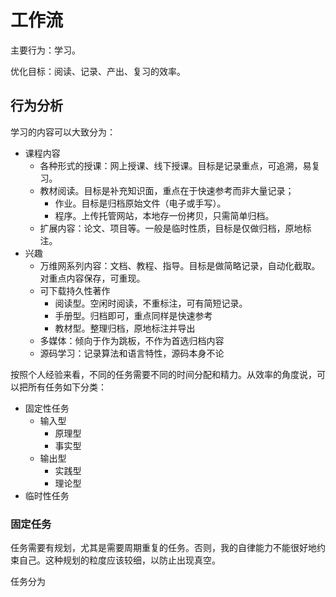 # 工作流

主要行为：学习。

优化目标：阅读、记录、产出、复习的效率。

## 行为分析

学习的内容可以大致分为：
- 课程内容
    - 各种形式的授课：网上授课、线下授课。目标是记录重点，可追溯，易复习。
    - 教材阅读。目标是补充知识面，重点在于快速参考而非大量记录；
        - 作业。目标是归档原始文件（电子或手写）。
        - 程序。上传托管网站，本地存一份拷贝，只需简单归档。
    - 扩展内容：论文、项目等。一般是临时性质，目标是仅做归档，原地标注。
- 兴趣
    - 万维网系列内容：文档、教程、指导。目标是做简略记录，自动化截取。对重点内容保存，可重现。
    - 可下载持久性著作
        - 阅读型。空闲时阅读，不重标注，可有简短记录。
        - 手册型。归档即可，重点同样是快速参考
        - 教材型。整理归档，原地标注并导出
    - 多媒体：倾向于作为跳板，不作为首选归档内容
    - 源码学习：记录算法和语言特性，源码本身不论

按照个人经验来看，不同的任务需要不同的时间分配和精力。从效率的角度说，可以把所有任务如下分类：

- 固定性任务
    - 输入型
        - 原理型
        - 事实型
    - 输出型
        - 实践型
        - 理论型
- 临时性任务

### 固定任务

任务需要有规划，尤其是需要周期重复的任务。否则，我的自律能力不能很好地约束自己。这种规划的粒度应该较细，以防止出现真空。

任务分为